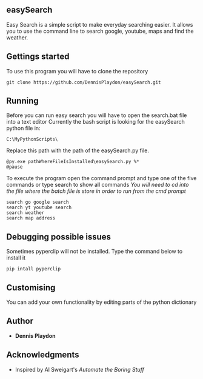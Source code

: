 ## easySearch
Easy Search is a simple script to make everyday searching easier. It allows you to use the command line to search google, youtube, maps and find the weather.

## Gettings started
To use this program you will have to clone the repository
```
git clone https://github.com/DennisPlaydon/easySearch.git
```
## Running
Before you can run easy search you will have to open the search.bat file into a text editor
Currently the bash script is looking for the easySearch python file in:
```
C:\MyPythonScripts\
```
Replace this path with the path of the easySearch.py file.
```
@py.exe pathWhereFileIsInstalled\easySearch.py %*
@pause
```
To execute the program open the command prompt and type one of the five commands or type search to show all commands 
*You will need to cd into the file where the batch file is store in order to run from the cmd prompt*
```
search go google search
search yt youtube search
search weather
search map address
```

## Debugging possible issues
Sometimes pyperclip will not be installed. Type the command below to install it
```
pip intall pyperclip
```

## Customising
You can add your own functionality by editing parts of the python dictionary

## Author
* **Dennis Playdon**

## Acknowledgments
* Inspired by Al Sweigart's *Automate the Boring Stuff*
